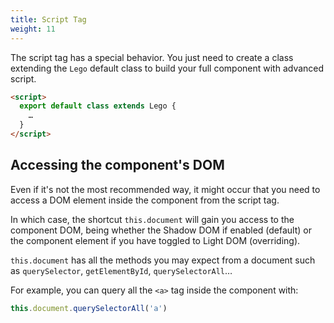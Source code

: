 ```yaml
---
title: Script Tag
weight: 11
---
```


The script tag has a special behavior.
You just need to create a class extending the `Lego` default class to build your full component with advanced script.

```html
<script>
  export default class extends Lego {
    …
  }
</script>
```

## Accessing the component's DOM

Even if it's not the most recommended way, it might occur that you need to access a DOM element inside the component from the script tag.

In which case, the shortcut `this.document` will gain you access to the component DOM, being whether the Shadow DOM if enabled (default) or the component element if you have toggled to Light DOM (overriding). <!-- FIXME: It's weird that it is called document, isn't it? -->

`this.document` has all the methods you may expect from a document such as `querySelector`, `getElementById`, `querySelectorAll`…

For example, you can query all the `<a>` tag inside the component with:

```js
this.document.querySelectorAll('a')
```

